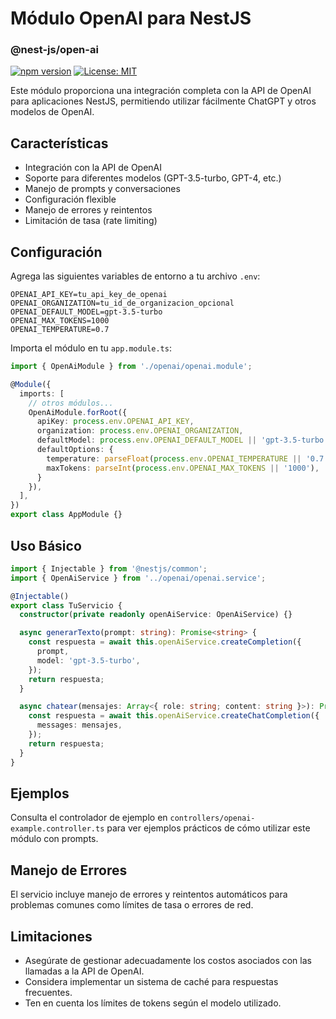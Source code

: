 # Módulo OpenAI para NestJS

### @nest-js/open-ai

[![npm version](https://img.shields.io/npm/v/@nest-js/open-ai.svg)](https://www.npmjs.com/package/@nest-js/open-ai)
[![License: MIT](https://img.shields.io/badge/License-MIT-yellow.svg)](https://opensource.org/licenses/MIT)

Este módulo proporciona una integración completa con la API de OpenAI para aplicaciones NestJS, permitiendo utilizar fácilmente ChatGPT y otros modelos de OpenAI.

## Características

- Integración con la API de OpenAI
- Soporte para diferentes modelos (GPT-3.5-turbo, GPT-4, etc.)
- Manejo de prompts y conversaciones
- Configuración flexible
- Manejo de errores y reintentos
- Limitación de tasa (rate limiting)

## Configuración

Agrega las siguientes variables de entorno a tu archivo `.env`:

```env
OPENAI_API_KEY=tu_api_key_de_openai
OPENAI_ORGANIZATION=tu_id_de_organizacion_opcional
OPENAI_DEFAULT_MODEL=gpt-3.5-turbo
OPENAI_MAX_TOKENS=1000
OPENAI_TEMPERATURE=0.7
```

Importa el módulo en tu `app.module.ts`:

```typescript
import { OpenAiModule } from './openai/openai.module';

@Module({
  imports: [
    // otros módulos...
    OpenAiModule.forRoot({
      apiKey: process.env.OPENAI_API_KEY,
      organization: process.env.OPENAI_ORGANIZATION,
      defaultModel: process.env.OPENAI_DEFAULT_MODEL || 'gpt-3.5-turbo',
      defaultOptions: {
        temperature: parseFloat(process.env.OPENAI_TEMPERATURE || '0.7'),
        maxTokens: parseInt(process.env.OPENAI_MAX_TOKENS || '1000'),
      }
    }),
  ],
})
export class AppModule {}
```

## Uso Básico

```typescript
import { Injectable } from '@nestjs/common';
import { OpenAiService } from '../openai/openai.service';

@Injectable()
export class TuServicio {
  constructor(private readonly openAiService: OpenAiService) {}

  async generarTexto(prompt: string): Promise<string> {
    const respuesta = await this.openAiService.createCompletion({
      prompt,
      model: 'gpt-3.5-turbo',
    });
    return respuesta;
  }

  async chatear(mensajes: Array<{ role: string; content: string }>): Promise<string> {
    const respuesta = await this.openAiService.createChatCompletion({
      messages: mensajes,
    });
    return respuesta;
  }
}
```

## Ejemplos

Consulta el controlador de ejemplo en `controllers/openai-example.controller.ts` para ver ejemplos prácticos de cómo utilizar este módulo con prompts.

## Manejo de Errores

El servicio incluye manejo de errores y reintentos automáticos para problemas comunes como límites de tasa o errores de red.

## Limitaciones

- Asegúrate de gestionar adecuadamente los costos asociados con las llamadas a la API de OpenAI.
- Considera implementar un sistema de caché para respuestas frecuentes.
- Ten en cuenta los límites de tokens según el modelo utilizado.